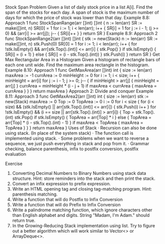 Stock Span Problem
Given a list of daily stock price in a list A[i]. Find the span of the stocks for each day. A span of stock is the maximum
number of days for which the price of stock was lower than that day.
Example 8.8: Approach 1
func StockSpanRange(arr []int) []int {
n := len(arr)
SR := make([]int, n)
SR[0] = 1
for i := 1; i < len(arr); i++ {
SR[i] = 1
for j := i - 1; (j >= 0) && (arr[i] >= arr[j]); j-- {
SR[i]++
}
}
return SR
}
Example 8.9: Approach 2
func StockSpanRange2(arr []int) []int {
stk := new(Stack)
n := len(arr)
SR := make([]int, n)
stk.Push(0)
SR[0] = 1
for i := 1; i < len(arr); i++ {
for !stk.IsEmpty() && arr[stk.Top().(int)] <= arr[i] {
stk.Pop()
}
if stk.IsEmpty() {
SR[i] = (i + 1)
} else {
SR[i] = (i - stk.Top().(int))
}
stk.Push(i)
}
return SR
}
Get Max Rectangular Area in a Histogram
Given a histogram of rectangle bars of each one unit wide. Find the maximum area rectangle in the histogram.
Example 8.10: Approach 1
func GetMaxArea(arr []int) int {
size := len(arr)
maxArea := -1
currArea := 0
minHeight := 0
for i := 1; i < size; i++ {
minHeight = arr[i]
for j := i - 1; j >= 0; j-- {
if minHeight > arr[j] {
minHeight = arr[j]
}
currArea = minHeight * (i - j + 1)
if maxArea < currArea {
maxArea = currArea
}
}
}
return maxArea
}
Approach 2: Divide and conquer
Example 8.11: Approach 3
func GetMaxArea2(arr []int) int {
size := len(arr)
stk := new(Stack)
maxArea := 0
Top := 0
TopArea := 0
i := 0
for i < size {
for (i < size) && (stk.IsEmpty() || arr[stk.Top().(int)] <= arr[i]) {
stk.Push(i)
i++
}
for !stk.IsEmpty() && (i == size || arr[stk.Top().(int)] > arr[i]) {
Top = stk.Top().(int)
stk.Pop()
if stk.IsEmpty() {
TopArea = arr[Top] * i
} else {
TopArea = arr[Top] * (i - stk.Top().(int) - 1)
}
if maxArea < TopArea {
maxArea = TopArea
}
}
}
return maxArea
}
Uses of Stack
· Recursion can also be done using stack. (In place of the system stack)
· The function call is implemented using stack.
· Some problems when we want to reverse a sequence, we just push everything in stack and pop from it.
· Grammar checking, balance parenthesis, infix to postfix conversion, postfix evaluation


Exercise
1. Converting Decimal Numbers to Binary Numbers using stack data structure.
Hint: store reminders into the stack and then print the stack.
2. Convert an infix expression to prefix expression.
3. Write an HTML opening tag and closing tag-matching program.
Hint: parenthesis matching.
4. Write a function that will do Postfix to Infix Conversion
5. Write a function that will do Prefix to Infix Conversion
6. Write a palindrome matching function, which ignore characters other than English alphabet and digits. String
"Madam, I'm Adam." should return true.
7. In the Growing-Reducing Stack implementation using list. Try to figure out a better algorithm which will work
similar to Vector<> or ArrayDeque<>.